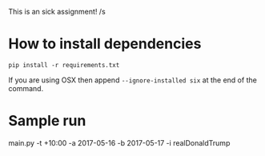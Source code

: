 This is an sick assignment! /s

# How to install dependencies

```
pip install -r requirements.txt

```

If you are using OSX then append `--ignore-installed six` at the end of the command.

# Sample run
main.py -t +10:00 -a 2017-05-16 -b 2017-05-17 -i realDonaldTrump